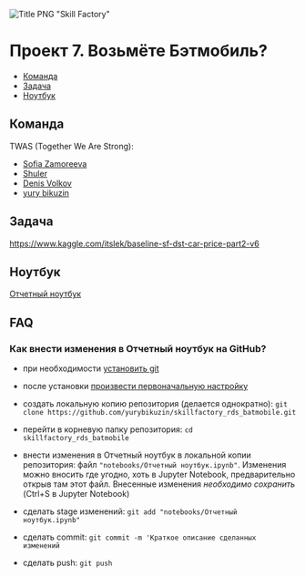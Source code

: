 ![Title PNG "Skill Factory"](/assets/skillfactory_logo.png)
# Проект 7. Возьмёте Бэтмобиль?

<!-- vim-markdown-toc Redcarpet -->

* [Команда](#команда)
* [Задача](#задача)
* [Ноутбук](#ноутбук)

<!-- vim-markdown-toc -->

## Команда

TWAS (Together We Are Strong): 
- [Sofia Zamoreeva](https://sfdatasciencecourse.slack.com/archives/D0187AWUYFQ)
- [Shuler](https://sfdatasciencecourse.slack.com/archives/D017GFWS42V)
- [Denis Volkov](https://sfdatasciencecourse.slack.com/archives/D01751QRQDR)
- [yury bikuzin](https://sfdatasciencecourse.slack.com/archives/D017E787B7S)

## Задача

https://www.kaggle.com/itslek/baseline-sf-dst-car-price-part2-v6

## Ноутбук

[Отчетный ноутбук](notebooks/Отчетный%20ноутбук.ipynb)

## FAQ

### Как внести изменения в Отчетный ноутбук на GitHub?

- при необходимости [установить git](https://git-scm.com/book/ru/v2/%D0%92%D0%B2%D0%B5%D0%B4%D0%B5%D0%BD%D0%B8%D0%B5-%D0%A3%D1%81%D1%82%D0%B0%D0%BD%D0%BE%D0%B2%D0%BA%D0%B0-Git)

- после установки [произвести первоначальную настройку](https://git-scm.com/book/ru/v2/%D0%92%D0%B2%D0%B5%D0%B4%D0%B5%D0%BD%D0%B8%D0%B5-%D0%9F%D0%B5%D1%80%D0%B2%D0%BE%D0%BD%D0%B0%D1%87%D0%B0%D0%BB%D1%8C%D0%BD%D0%B0%D1%8F-%D0%BD%D0%B0%D1%81%D1%82%D1%80%D0%BE%D0%B9%D0%BA%D0%B0-Git)

- создать локальную копию репозитория (делается однократно): `git clone https://github.com/yurybikuzin/skillfactory_rds_batmobile.git`

- перейти в корневую папку репозитория: `cd skillfactory_rds_batmobile`

- внести изменения в Отчетный ноутбук в локальной копии репозитория: файл `"notebooks/Отчетный ноутбук.ipynb"`. Изменения можно вносить где угодно, хоть в Jupyter Notebook, предварительно открыв там этот файл. Внесенные изменения *необходимо сохранить* (Ctrl+S в Jupyter Notebook)

- сделать stage изменений: `git add "notebooks/Отчетный ноутбук.ipynb"`

- сделать commit: `git commit -m 'Краткое описание сделанных изменений`

- сделать push: `git push`

